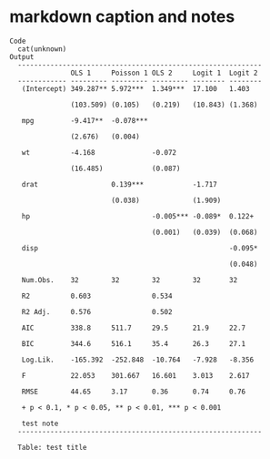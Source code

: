 # markdown caption and notes

    Code
      cat(unknown)
    Output
      ------------------------------------------------------------
                   OLS 1     Poisson 1 OLS 2     Logit 1  Logit 2 
      ------------ --------- --------- --------- -------- --------
       (Intercept) 349.287** 5.972***  1.349***  17.100   1.403   
                                                                  
                   (103.509) (0.105)   (0.219)   (10.843) (1.368) 
                                                                  
       mpg         -9.417**  -0.078***                            
                                                                  
                   (2.676)   (0.004)                              
                                                                  
       wt          -4.168              -0.072                     
                                                                  
                   (16.485)            (0.087)                    
                                                                  
       drat                  0.139***            -1.717           
                                                                  
                             (0.038)             (1.909)          
                                                                  
       hp                              -0.005*** -0.089*  0.122+  
                                                                  
                                       (0.001)   (0.039)  (0.068) 
                                                                  
       disp                                               -0.095* 
                                                                  
                                                          (0.048) 
                                                                  
       Num.Obs.    32        32        32        32       32      
                                                                  
       R2          0.603               0.534                      
                                                                  
       R2 Adj.     0.576               0.502                      
                                                                  
       AIC         338.8     511.7     29.5      21.9     22.7    
                                                                  
       BIC         344.6     516.1     35.4      26.3     27.1    
                                                                  
       Log.Lik.    -165.392  -252.848  -10.764   -7.928   -8.356  
                                                                  
       F           22.053    301.667   16.601    3.013    2.617   
                                                                  
       RMSE        44.65     3.17      0.36      0.74     0.76    
                                                                  
       + p < 0.1, * p < 0.05, ** p < 0.01, *** p < 0.001          
                                                                  
       test note                                                  
      ------------------------------------------------------------
      
      Table: test title

